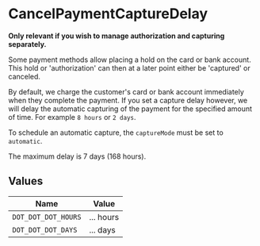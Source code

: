 # CancelPaymentCaptureDelay

**Only relevant if you wish to manage authorization and capturing separately.**

Some payment methods allow placing a hold on the card or bank account. This hold or 'authorization' can then at a
later point either be 'captured' or canceled.

By default, we charge the customer's card or bank account immediately when they complete the payment. If you set a
capture delay however, we will delay the automatic capturing of the payment for the specified amount of time. For
example `8 hours` or `2 days`.

To schedule an automatic capture, the `captureMode` must be set to `automatic`.

The maximum delay is 7 days (168 hours).


## Values

| Name                | Value               |
| ------------------- | ------------------- |
| `DOT_DOT_DOT_HOURS` | ... hours           |
| `DOT_DOT_DOT_DAYS`  | ... days            |